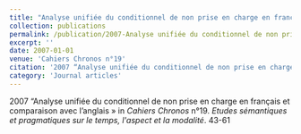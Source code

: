 ```yaml
---
title: "Analyse unifiée du conditionnel de non prise en charge en français et comparaison avec l’anglais"
collection: publications
permalink: /publication/2007-Analyse unifiée du conditionnel de non prise en charge en français et comparaison avec l’anglais
excerpt: ''
date: 2007-01-01
venue: 'Cahiers Chronos n°19'
citation: '2007 “Analyse unifiée du conditionnel de non prise en charge en français et comparaison avec l’anglais » in <i>Cahiers Chronos</i> n°19. <i>Etudes sémantiques et pragmatiques sur le temps, l&apos;aspect et la modalité</i>. 43-61'
category: 'Journal articles'
---
```

2007 “Analyse unifiée du conditionnel de non prise en charge en français et comparaison avec l’anglais » in <i>Cahiers Chronos</i> n°19. <i>Etudes sémantiques et pragmatiques sur le temps, l'aspect et la modalité</i>. 43-61